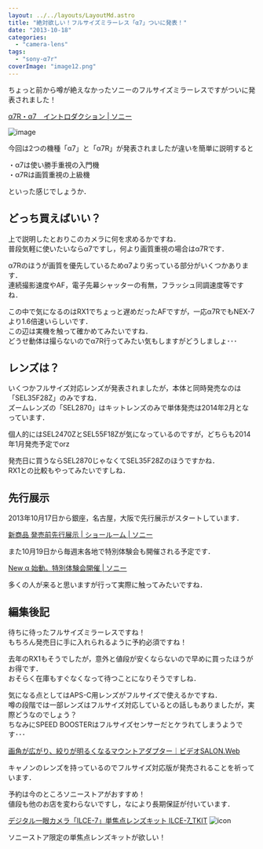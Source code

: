 ```yaml
---
layout: ../../layouts/LayoutMd.astro
title: "絶対欲しい！フルサイズミラーレス「α7」ついに発表！"
date: "2013-10-18"
categories: 
  - "camera-lens"
tags: 
  - "sony-α7r"
coverImage: "image12.png"
---
```


ちょっと前から噂が絶えなかったソニーのフルサイズミラーレスですがついに発表されました！

[α7R・α7　イントロダクション | ソニー](http://www.sony.jp/ichigan/introduction/ILCE-7R/)

![image](images/image12.png "image")

今回は2つの機種「α7」と「α7R」が発表されましたが違いを簡単に説明すると

・α7は使い勝手重視の入門機  
・α7Rは画質重視の上級機

といった感じでしょうか．

## どっち買えばいい？

上で説明したとおりこのカメラに何を求めるかですね．  
普段気軽に使いたいならα7ですし，何より画質重視の場合はα7Rです．

α7Rのほうが画質を優先しているためα7より劣っている部分がいくつかあります．  
連続撮影速度やAF，電子先幕シャッターの有無，フラッシュ同調速度等ですね．

この中で気になるのはRX1でちょっと遅めだったAFですが，一応α7RでもNEX-7より1.6倍速いらしいです．  
この辺は実機を触って確かめてみたいですね．  
どうせ動体は撮らないのでα7R行ってみたい気もしますがどうしましょ･･･

## レンズは？

いくつかフルサイズ対応レンズが発表されましたが，本体と同時発売なのは「SEL35F28Z」のみですね．  
ズームレンズの「SEL2870」はキットレンズのみで単体発売は2014年2月となっています．

個人的にはSEL2470ZとSEL55F18Zが気になっているのですが，どちらも2014年1月発売予定でorz

発売日に買うならSEL2870じゃなくてSEL35F28Zのほうですかね．  
RX1との比較もやってみたいですしね．

## 先行展示

2013年10月17日から銀座，名古屋，大阪で先行展示がスタートしています．

[新商品 発売前先行展示 | ショールーム | ソニー](http://www.sony.jp/showroom/exhibition/201310/131016b/index.html)

また10月19日から毎週末各地で特別体験会も開催される予定です．

[New α 始動。特別体験会開催 | ソニー](http://www.sony.jp/camera/exp201310/)

多くの人が来ると思いますが行って実際に触ってみたいですね．

## 編集後記

待ちに待ったフルサイズミラーレスですね！  
もちろん発売日に手に入れられるように予約必須ですね！

去年のRX1もそうでしたが，意外と値段が安くならないので早めに買ったほうがお得です．  
おそらく在庫もすぐなくなって待つことになりそうですしね．

気になる点としてはAPS-C用レンズがフルサイズで使えるかですね．  
噂の段階では一部レンズはフルサイズ対応しているとの話しもありましたが，実際どうなのでしょう？  
ちなみにSPEED BOOSTERはフルサイズセンサーだとケラれてしまうようです･･･

[画角が広がり、絞りが明るくなるマウントアダプター｜ビデオSALON.Web](http://www.genkosha.com/vs/goods/entry/post_413.html)

キャノンのレンズを持っているのでフルサイズ対応版が発売されることを祈っています．

予約は今のところソニーストアがおすすめ！  
値段も他のお店を変わらないですし，なにより長期保証が付いています．

[デジタル一眼カメラ「ILCE-7」単焦点レンズキット ILCE-7\_TKIT](http://click.linksynergy.com/fs-bin/click?id=BT/nxoPOAqI&subid=&offerid=51141.1&type=10&tmpid=1262&RD_PARM1=http%253A%252F%252Fpur.store.sony.jp%252FQnavi%252FPurchase%252FILCE-7_TKIT%252F) ![icon](http://ad.linksynergy.com/fs-bin/show?id=BT/nxoPOAqI&bids=51141.1&type=10)

ソニーストア限定の単焦点レンズキットが欲しい！
